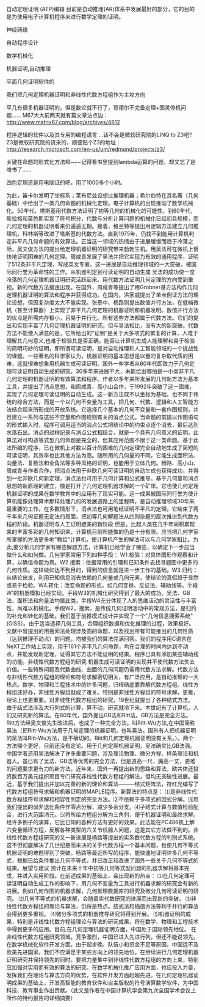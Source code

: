 自动定理证明 (ATP)编辑
目前是自动推理(AR)体系中发展最好的部分，它的目的是为使用电子计算机程序来进行数学定理的证明。

神经网络

自动程序设计

数学机械化






机器证明,自动推理

平面几何证明软件的

我们把几何定理机器证明和非线性代数方程组作为主攻方向



平几有很多机器证明的，但是数论就不行了，哥德尔不完备定理+图灵停机问题……
M67大大前两天就有篇文章沾点边：
http://www.matrix67.com/blog/archives/4812


程序逻辑的软件以及其专用的编程语言
...该不会是微软研究院的LINQ to Z3吧?
Z3是微软研究院的货来的，顺便贴个Z3的地址： http://research.microsoft.com/en-us/um/redmond/projects/z3/




关键在命题的形式化方法嘛~~~记得看书里提到lambda运算的问题，却又忘了是啥书了……


四色定理还是用电脑证的吧，用了1000多个小时。



为此，笛卡尔发明了坐标系；莱布尼兹设想过推理机器；希尔伯特在其名著（几何基础）中给出了一类几何命题的机械化定理。电子计算机的出现推动了数学机械化。50年代，塔斯基用代数方法证明了初等几何的机械化的可能性。到60年代，斯拉格和莫色斯实现了符号积分，代数与分析计算问题的机械化已经初具规模，而几何定理的机器证明看来仍遥遥无期。接着，格兰特等提出用逻辑方法建立几何推理机，科林斯等改进了塔斯基的代数方法。直到1975年，仍找不到能用计算机判定非平凡几何命题的有效算法。正当这一领域的热情由于进展缓慢而趋于冷落之际，吴文俊方法的提出给定理机器证明的研究带来勃勃生机。用吴法可在微机上很快地证明困难的几何定理。周咸青发展了吴法并把它实现为有效的通用程序，证明了512条非平凡定理，写成英文专著。这一进展是自动推理领域的一大突破，被国际同行誉为革命性的工作。从机器判定到可读证明的自动生成 吴法的成功使一度冷落的几何定理机器证明研究活跃起来。用代数方法证明几何定理的方向受到重视。新的代数方法接连出现。在国外，周咸青等提出了用Grobner基方法构作几何定理机器证明的算法和程序并获得成功。在国内，洪家威提出了单点例证方法的理论设想，但因复杂度太大不能实现。张景中、杨路则提出数值并行方法，在低档微机（甚至计算器）上实现了非平凡几何定理的机器证明和机器发明。数值并行方法的优点是所需内存极小，且易于并行化。所有这些方法都属于代数方法。它们的提出和实现丰富了几何定理机器证明的研究。但与吴法相比，没有大的新突破。代数方法不能使人满意的是，它所给出的"证明"是关于大多项式的繁复的计算，人难于理解其几何意义,也难于检验其是否正确。能否让计算机生成人能理解和易于检验的简明巧妙的证明，即所谓可读证明，是对自动推理和人工智能领域的一个挑战性的课题。一些著名的科学家认为，机器证明的基本思想是以量的复杂取代质的困难，这就很难想象用机器生成可读证明。国外一些学者从60年代即致力于几何定理可读证明自动生成的研究，30多年来进展不大，未能给出哪怕是一小类非平凡几何定理的机器证明的有效算法和程序。作者以多年来所发展的几何新方法为基本工具，并提出了消点思想，和周咸青、高小山合作，于1992年突破了这一困难，实现了几何定理可读证明的自动生成。这一新方法既不以坐标为基础，也不同于传统的综合方法，而是一个以几何不变量为工具，把几何、代数、逻辑和人工智能方法结合起来所形成的开放系统。它选择几个基本的几何不变量和一套作图规则，并且建立一系列与这些不变量和作图规则有关的消点公式。当命题的前提以作图语句的形式输入时，程序可调用适当的消点公式把结论中的约束点逐个消去，最后达到水落石出。消点的过程纪录与消点公式相结合，就是一个具有几何意义的证明。此算法对可构造等式型几何命题是完全的，但其应用范围不限于这一类命题。基于此法所编的程序，已在微机上对数以百计的困难的几何定理完全自动地生成了简短的可读证明，其效率也比其他方法为高。随所用的几何量的不同，它能生成面积法、向量法、复数法和全角法等多种风格的证明，也能用于立体几何。杨路、高小山、周咸青与作者合作，把消点法用于非欧几何可读证明的自动生成也获得成功，并得到一批非欧几何新定理。消点法也可用于几何计算和公式推导。基于几何量和消点思想的新原理的建立，像是打开了几何定理机器求解的一个矿床。它也使几何定理机器证明的成果在数学教育中的应用有了现实可能。这一成果被国际同行誉为使计算机能像处理算术那样处理几何的发展道路上的里程碑，是自动推理领域30年来最重要的工作。在多数情形下，消点法也可用笔纸证明不平凡的定理。它结束了两千年来几何证题无定法的局面，把初等几何解题法从四则杂题的层次推进到代数方程的阶段。机器证明与人工证明媲美的新阶段 但是，比起人类在几千年间积累起来的丰富多彩的几何知识来，计算机目前所能做的仍是十分有限。应当把几何学家所掌握的方法更多地"教给"计算机，使计算机产生的解法可以与几何学家相比。为此,要分析几何学家有哪些解题方法，计算机已经学会了哪些，以确定下一步应当做什么和如何做。几何学家常用下列四种手段： W1.检验：对具体图形作观察和计算，以确信命题为真。W2.搜索：依据常用的引理和已知条件去找寻题图中更多的几何性质。这样做如达不到目的，得到的信息就是进一步工作的基础。W3.归约：从结论出发，利用已知信息消去依赖的几何量或几何元素，使结论的真假趋于显然或易于检验。W4.转化：改变命题的形式，如几何变换、反证法、辅助线等。手段W1的机器模拟已经实现。手段W3的机械化研究得到了最大的成功。吴法、GB法、面积法和向量法均属此类。手段W4充分体现了人的思维活动的灵活性与丰富性，尚难以机械化。手段W2，搜索，是传统几何证明活动中的常规方法，是归约的补充和转化的基础。我们基于前推模式设计并实现了一个"几何信息搜索系统"(GISS）。由于适当选择几何工具，合理组织数据和优化推理的过程，效果极好。文献中曾提出的用搜索法处理涉及圆的命题，以及找出所有可能推出的几何性质（达到推理不动点）的问题，均被我们的算法完满回答。我们的程序用C语言在NeXT工作站上实现，用于161个非平凡几何命题，均在合理的时间内达到不动点，并能发现新定理，证得其它方法不能证明的结果。程序已具有添加某些辅助线的功能。非线性代数方程组的研究 机器生成可读证明的实现并不使代数方法失去价值。一些特殊问题及代数曲线、曲面的几何问题仍需用代数方法求解。代数方法与非线性代数方程组的理论和符号求解密切相关，有广泛应用，是自动推理的一大热点。数学、物理和工程技术中的许多问题，归根结底要靠解代数方程组。线性方程组还好办，非线性方程组就成了难关。特别是非线性方程组的符号求解，更难，理论上也更重要。对非线性代数方程组的研究，19世纪就提出了各种结式方法。由于结式法涉及大行列式的计算，算不动，研究就冷下来。本世纪有了计算机，人们又研究新的算法。在60年代，国外提出GB法和Ritt法。GB方法是完全方法。Ritt方法经吴文俊先生改进后，也成了一种完全方法。叫Ritt-Wu方法,在中国简称吴法（把Ritt-Wu方法用于几何定理的机器证明，也叫吴法。国外有人把机器证明的吴法叫Ritt-Wu方法，是不确切的。Ritt和几何定理机器证明没有关系。）。两个方法哪个更好，目前还没有定论。用于几何定理机器证明，吴法确实比GB法强。中国学者还用吴法解决了许多重要问题，涉及理论物理、微分方程、样条理论和机器人。虽已有了吴法、GB法等优秀的完全方法，但是道高一尺，魔高一丈，更难的问题要求更有力的新方法。近年来，国外一再提出新的思路和算法，欧共体还投资数百万美元组织项目专门研究非线性代数方程组的解法，但均无突破性进展。最近，基于我们提出并加以完善的新的理论和算法———结式矩阵法，符红光编写了代数方程组符号求解和机器证明的MAPLE程序。新算法的特点是： ⑴是非线性代数方程组符号求解和相容性判定的完全方法。⑵不依赖于多项式的因式分解。⑶用我们提出的弱非退化条件作零点分解，减少多余分支。⑷子结式计算与数值检验配合，进行大范围消元。⑸将所给方程组分解为三角列，便于机器证明和最终求解。经许多例子的演算，它比已知的各种方法有更好的效果。此法能在PC486机上解六变量循环方程，反解各种类型的六关节机器人问题，这是其它方法做不到的。非线性代数方程组研究的又一新进展是杨路等提出的实系数代数方程的判别式系统。这不但彻底解决了几世纪悬而未决的关于代数方程一个基本问题，也使几何不等式机器证明的难题得到了突破。杨路等最近所写的程序，能快速地证明许多几何不等式，根据已给条件推出几何不等式，并已改正和改进了国外一些关于几何不等式的结果。展望与建议 预计在未来十年中初等几何等式型问题的机器求解将基本完成，并进入实用阶段。在前述成果的基础上，会出现新的热点：
⑴在几何定理可读证明自动生成工作的影响下，用几何不变量为工具进行机器求解的研究会有新的进展。例如几何作图的机器求解，几何推理数据库的研究及微分几何可读证明的研究。
⑵几何不等式的机器求解，会随着实代数研究的进展而出现新的突破。
⑶非线性代数方程组的理论与算法，仍将是热点。结式法和插值方法等利于并行的算法会得到更多重视。
⑷微分多项式的机器推导研究将得到开展。
⑸机器证明的成果，特别是非线性代数方程组理论与算法的研究成果，将在数学、物理和工程技术中得到更多的应用。目前,在几何定理机器证明方面，中国处于国际领先地位。
在非线性代数方程组研究领域，竞争激烈，中国已进入先进行列，但还不能说领先。在数学机械化软件开发方面，由于起步晚、队伍小和资金不足等原因，中国远不及欧美先进国家。我们不应满足于某些方向上的领先地位。在继续进行几何定理机器证明研究并保持领先的同时，要把力量集中到非线性代数方程组的方向上来，特别应加强对实用而有效的算法的研究。在数学机械化推广应用方面，也应投入力量，发挥我们在理论与算法方向的优势，在软件开发方面赶超先进。在几何定理机器证明成果的基础上，开发高智能的教育软件和自主版权的符号演算数学软件，为中国科技、教育事业作出贡献。（此文是作者在中国计算机学会第九次全国学术会议上所作的特约报告的详细摘要）